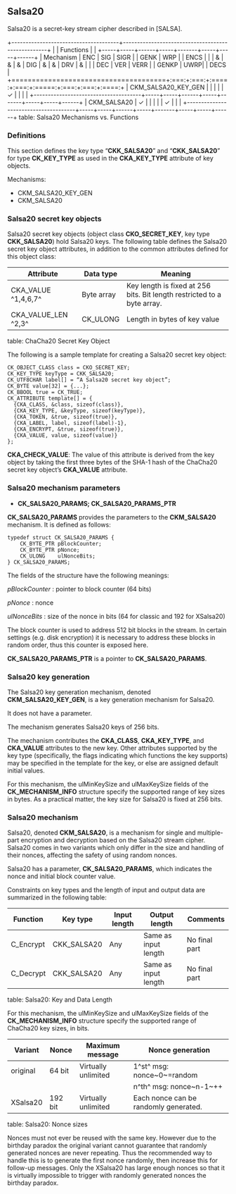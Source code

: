 ## Salsa20

Salsa20 is a secret-key stream cipher described in [SALSA].

+--------------------------------------+---------------------------------------------------+
|                                      | Functions                                         |
|                                      +-----+-----+------+-----+-------+-----+-----+------+
| Mechanism                            | ENC | SIG | SIGR |     | GENK  | WRP |     | ENCS |
|                                      |  &  |  &  |  &   | DIG |   &   |  &  | DRV |  &   |
|                                      | DEC | VER | VERR |     | GENKP | UWRP|     | DECS |
+======================================+:===:+:===:+:====:+:===:+:=====:+:===:+:===:+:====:+
| CKM_SALSA20_KEY_GEN                  |     |     |      |     |   ✓   |     |     |      |
+--------------------------------------+-----+-----+------+-----+-------+-----+-----+------+
| CKM_SALSA20                          |  ✓  |     |      |     |       |  ✓  |     |      |
+--------------------------------------+-----+-----+------+-----+-------+-----+-----+------+
table: Salsa20 Mechanisms vs. Functions

### Definitions

This section defines the key type “**CKK_SALSA20**” and “**CKK_SALSA20**” for
type **CK_KEY_TYPE** as used in the **CKA_KEY_TYPE** attribute of key objects.

Mechanisms:
- CKM_SALSA20_KEY_GEN
- CKM_SALSA20

### Salsa20 secret key objects

Salsa20 secret key objects (object class **CKO_SECRET_KEY**, key type
**CKK_SALSA20**) hold Salsa20 keys. The following table defines the Salsa20
secret key object attributes, in addition to the common attributes defined for
this object class:

| Attribute           | Data type  | Meaning                                 |
|---------------------|------------|-----------------------------------------|
| CKA_VALUE ^1,4,6,7^ | Byte array | Key length is fixed at 256 bits. Bit length restricted to a byte array. |
| CKA_VALUE_LEN ^2,3^ | CK_ULONG   | Length in bytes of key value            |
table: ChaCha20 Secret Key Object

The following is a sample template for creating a Salsa20 secret key object:

~~~{.c}
CK_OBJECT_CLASS class = CKO_SECRET_KEY;
CK_KEY_TYPE keyType = CKK_SALSA20;
CK_UTF8CHAR label[] = “A Salsa20 secret key object”;
CK_BYTE value[32] = {...};
CK_BBOOL true = CK_TRUE;
CK_ATTRIBUTE template[] = {
  {CKA_CLASS, &class, sizeof(class)},
  {CKA_KEY_TYPE, &keyType, sizeof(keyType)},
  {CKA_TOKEN, &true, sizeof(true)},
  {CKA_LABEL, label, sizeof(label)-1},
  {CKA_ENCRYPT, &true, sizeof(true)},
  {CKA_VALUE, value, sizeof(value)}
};
~~~

**CKA_CHECK_VALUE**: The value of this attribute is derived from the key object
by taking the first three bytes of the SHA-1 hash of the ChaCha20 secret key
object’s **CKA_VALUE** attribute.

### Salsa20 mechanism parameters

* **CK_SALSA20_PARAMS; CK_SALSA20_PARAMS_PTR**

**CK_SALSA20_PARAMS** provides the parameters to the **CKM_SALSA20** mechanism.
It is defined as follows:

~~~{.c}
typedef struct CK_SALSA20_PARAMS {
	CK_BYTE_PTR	pBlockCounter;
	CK_BYTE_PTR	pNonce;
	CK_ULONG	ulNonceBits;
} CK_SALSA20_PARAMS;
~~~

The fields of the structure have the following meanings:

_pBlockCounter_
: pointer to block counter (64 bits)

_pNonce_
: nonce 

_ulNonceBits_
: size of the nonce in bits (64 for classic and 192 for XSalsa20)

The block counter is used to address 512 bit blocks in the stream. In certain
settings (e.g. disk encryption) it is necessary to address these blocks in
random order, thus this counter is exposed here.

**CK_SALSA20_PARAMS_PTR** is a pointer to **CK_SALSA20_PARAMS**.

### Salsa20 key generation

The Salsa20 key generation mechanism, denoted **CKM_SALSA20_KEY_GEN**, is a key
generation mechanism for Salsa20.

It does not have a parameter.

The mechanism generates Salsa20 keys of 256 bits.

The mechanism contributes the **CKA_CLASS**, **CKA_KEY_TYPE**, and **CKA_VALUE**
attributes to the new key. Other attributes supported by the key type
(specifically, the flags indicating which functions the key supports) may be
specified in the template for the key, or else are assigned default initial
values.

For this mechanism, the ulMinKeySize and ulMaxKeySize fields of the
**CK_MECHANISM_INFO** structure specify the supported range of key sizes in
bytes. As a practical matter, the key size for Salsa20 is fixed at 256 bits.

### Salsa20 mechanism

Salsa20, denoted **CKM_SALSA20**, is a mechanism for single and multiple-part
encryption and decryption based on the Salsa20 stream cipher. Salsa20 comes in
two variants which only differ in the size and handling of their nonces,
affecting the safety of using random nonces.

Salsa20 has a parameter, **CK_SALSA20_PARAMS**, which indicates the nonce and
initial block counter value.

Constraints on key types and the length of input and output data are summarized
in the following table:

| Function  | Key type    | Input length | Output length | Comments       |
|-----------|-------------|--------------|---------------|----------------|
| C_Encrypt | CKK_SALSA20 | Any   | Same as input length | No final part  |
| C_Decrypt | CKK_SALSA20 | Any   | Same as input length | No final part  |
table: Salsa20: Key and Data Length

For this mechanism, the ulMinKeySize and ulMaxKeySize fields of the
**CK_MECHANISM_INFO** structure specify the supported range of ChaCha20 key
sizes, in bits.

| Variant  | Nonce   | Maximum message     | Nonce generation              |
|----------|---------|---------------------|-------------------------------|
| original | 64 bit  | Virtually unlimited | 1^st^ msg: nonce~0~=random    |
|          |         |                     | n^th^ msg: nonce~n-1~++       |
| XSalsa20 | 192 bit | Virtually unlimited | Each nonce can be randomly generated. |
table: Salsa20: Nonce sizes

Nonces must not ever be reused with the same key. However due to the birthday
paradox the original variant cannot guarantee that randomly generated nonces are
never repeating. Thus the recommended way to handle this is to generate the
first nonce randomly, then increase this for follow-up messages. Only the
XSalsa20 has large enough nonces so that it is virtually impossible to trigger
with randomly generated nonces the birthday paradox. 
